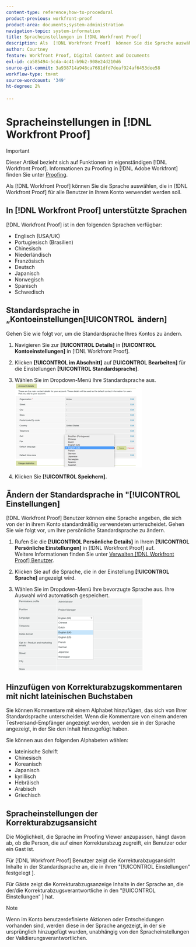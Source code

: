 ```yaml
---
content-type: reference;how-to-procedural
product-previous: workfront-proof
product-area: documents;system-administration
navigation-topic: system-information
title: Spracheinstellungen in [!DNL Workfront Proof]
description: Als  [!DNL Workfront Proof]  können Sie die Sprache auswählen, die für  [!DNL Workfront Proof]  Benutzer in Ihrem Konto verwendet werden soll.
author: Courtney
feature: Workfront Proof, Digital Content and Documents
exl-id: ca585494-5cda-4c41-b9b2-908e24d210d6
source-git-commit: 3a938714a948ca7681dfd7deaf924af6453dee58
workflow-type: tm+mt
source-wordcount: '349'
ht-degree: 2%

---
```


# Spracheinstellungen in [!DNL Workfront Proof]

>[!IMPORTANT]
>
>Dieser Artikel bezieht sich auf Funktionen im eigenständigen [!DNL Workfront Proof]. Informationen zu Proofing in [!DNL Adobe Workfront] finden Sie unter [Proofing](../../../review-and-approve-work/proofing/proofing.md).

Als [!DNL Workfront Proof] können Sie die Sprache auswählen, die in [!DNL Workfront Proof] für alle Benutzer in Ihrem Konto verwendet werden soll.

## In [!DNL Workfront Proof] unterstützte Sprachen

[!DNL Workfront Proof] ist in den folgenden Sprachen verfügbar:

* Englisch (USA/UK)
* Portugiesisch (Brasilien)
* Chinesisch
* Niederländisch
* Französisch
* Deutsch
* Japanisch
* Norwegisch
* Spanisch
* Schwedisch

## Standardsprache in „Kontoeinstellungen[!UICONTROL &#x200B; ändern]

Gehen Sie wie folgt vor, um die Standardsprache Ihres Kontos zu ändern.

1. Navigieren Sie zur **[!UICONTROL Details]** in **[!UICONTROL Kontoeinstellungen]** in [!DNL Workfront Proof].

1. Klicken **[!UICONTROL im Abschnitt]** auf **[!UICONTROL Bearbeiten]** für die Einstellungen **[!UICONTROL Standardsprache]**.

1. Wählen Sie im Dropdown-Menü Ihre Standardsprache aus.
   ![account_language_setting.png](assets/account-language-setting-350x230.png)

1. Klicken Sie **[!UICONTROL Speichern].**

## Ändern der Standardsprache in &quot;[!UICONTROL &#x200B; Einstellungen]

[!DNL Workfront Proof] Benutzer können eine Sprache angeben, die sich von der in ihrem Konto standardmäßig verwendeten unterscheidet. Gehen Sie wie folgt vor, um Ihre persönliche Standardsprache zu ändern.

1. Rufen Sie die **[!UICONTROL Persönliche Details]** in Ihrem **[!UICONTROL Persönliche Einstellungen]** in [!DNL Workfront Proof] auf.\
   Weitere Informationen finden Sie unter [Verwalten [!DNL Workfront Proof] Benutzer](../../../workfront-proof/wp-acct-admin/account-settings/manage-wp-users.md).

1. Klicken Sie auf die Sprache, die in der Einstellung **[!UICONTROL Sprache]** angezeigt wird.
1. Wählen Sie im Dropdown-Menü Ihre bevorzugte Sprache aus. Ihre Auswahl wird automatisch gespeichert.\
   ![personal_language_setting.png](assets/personal-language-setting-350x197.png)

## Hinzufügen von Korrekturabzugskommentaren mit nicht lateinischen Buchstaben

Sie können Kommentare mit einem Alphabet hinzufügen, das sich von Ihrer Standardsprache unterscheidet. Wenn die Kommentare von einem anderen Testversand-Empfänger angezeigt werden, werden sie in der Sprache angezeigt, in der Sie den Inhalt hinzugefügt haben.

Sie können aus den folgenden Alphabeten wählen:

* lateinische Schrift
* Chinesisch
* Koreanisch
* Japanisch
* kyrillisch
* Hebräisch
* Arabisch
* Griechisch

## Spracheinstellungen der Korrekturabzugsansicht

Die Möglichkeit, die Sprache im Proofing Viewer anzupassen, hängt davon ab, ob die Person, die auf einen Korrekturabzug zugreift, ein Benutzer oder ein Gast ist.

Für [!DNL Workfront Proof] Benutzer zeigt die Korrekturabzugsansicht Inhalte in der Standardsprache an, die in ihren &quot;[!UICONTROL &#x200B; Einstellungen“ festgelegt &#x200B;].

Für Gäste zeigt die Korrekturabzugsanzeige Inhalte in der Sprache an, die der/die Korrekturabzugsverantwortliche in den &quot;[!UICONTROL &#x200B; Einstellungen“ &#x200B;] hat.

>[!NOTE]
>
>Wenn im Konto benutzerdefinierte Aktionen oder Entscheidungen vorhanden sind, werden diese in der Sprache angezeigt, in der sie ursprünglich hinzugefügt wurden, unabhängig von den Spracheinstellungen der Validierungsverantwortlichen.
